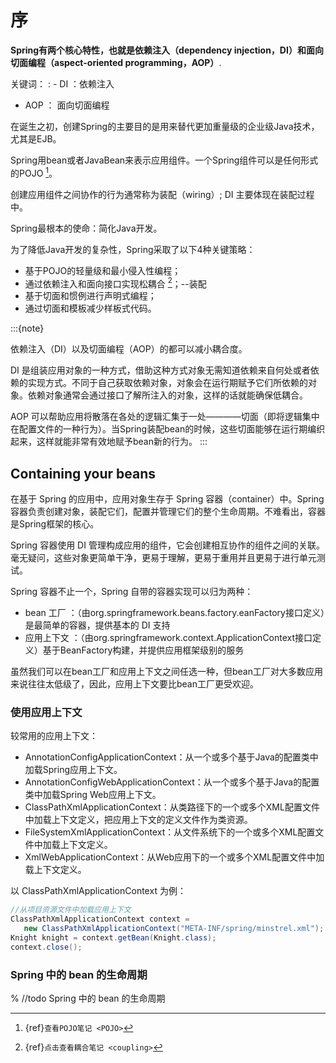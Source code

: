 # 序

**Spring有两个核心特性，也就是依赖注入（dependency injection，DI）和面向切面编程（aspect-oriented programming，AOP）**.

关键词：
: - DI ：依赖注入
  - AOP ： 面向切面编程

在诞生之初，创建Spring的主要目的是用来替代更加重量级的企业级Java技术，尤其是EJB。

Spring用bean或者JavaBean来表示应用组件。一个Spring组件可以是任何形式的POJO [^id5]。

创建应用组件之间协作的行为通常称为装配（wiring）; DI 主要体现在装配过程中。

Spring最根本的使命：简化Java开发。

为了降低Java开发的复杂性，Spring采取了以下4种关键策略：

- 基于POJO的轻量级和最小侵入性编程；
- 通过依赖注入和面向接口实现松耦合 [^id6]；--装配
- 基于切面和惯例进行声明式编程；
- 通过切面和模板减少样板式代码。

:::{note}

依赖注入（DI）以及切面编程（AOP）的都可以减小耦合度。

DI 是组装应用对象的一种方式，借助这种方式对象无需知道依赖来自何处或者依赖的实现方式。不同于自己获取依赖对象，对象会在运行期赋予它们所依赖的对象。依赖对象通常会通过接口了解所注入的对象，这样的话就能确保低耦合。

AOP 可以帮助应用将散落在各处的逻辑汇集于一处————切面（即将逻辑集中在配置文件的一种行为）。当Spring装配bean的时候，这些切面能够在运行期编织起来，这样就能非常有效地赋予bean新的行为。
:::

## Containing your beans

在基于 Spring 的应用中，应用对象生存于 Spring 容器（container）中。Spring 容器负责创建对象，装配它们，配置并管理它们的整个生命周期。不难看出，容器是Spring框架的核心。

Spring 容器使用 DI 管理构成应用的组件，它会创建相互协作的组件之间的关联。毫无疑问，这些对象更简单干净，更易于理解，更易于重用并且更易于进行单元测试。

Spring 容器不止一个，Spring 自带的容器实现可以归为两种：

- bean 工厂 ：（由org.springframework.beans.factory.eanFactory接口定义）是最简单的容器，提供基本的 DI 支持
- 应用上下文 ：（由org.springframework.context.ApplicationContext接口定义）基于BeanFactory构建，并提供应用框架级别的服务

虽然我们可以在bean工厂和应用上下文之间任选一种，但bean工厂对大多数应用来说往往太低级了，因此，应用上下文要比bean工厂更受欢迎。

### 使用应用上下文

较常用的应用上下文：

- AnnotationConfigApplicationContext：从一个或多个基于Java的配置类中加载Spring应用上下文。
- AnnotationConfigWebApplicationContext：从一个或多个基于Java的配置类中加载Spring Web应用上下文。
- ClassPathXmlApplicationContext：从类路径下的一个或多个XML配置文件中加载上下文定义，把应用上下文的定义文件作为类资源。
- FileSystemXmlApplicationContext：从文件系统下的一个或多个XML配置文件中加载上下文定义。
- XmlWebApplicationContext：从Web应用下的一个或多个XML配置文件中加载上下文定义。

以 ClassPathXmlApplicationContext 为例：

```java
//从项目资源文件中加载应用上下文
ClassPathXmlApplicationContext context =
   new ClassPathXmlApplicationContext("META-INF/spring/minstrel.xml");
Knight knight = context.getBean(Knight.class);
context.close();
```

### Spring 中的 bean 的生命周期

% //todo Spring 中的 bean 的生命周期

[^id5]: {ref}`查看POJO笔记 <POJO>`

[^id6]: {ref}`点击查看耦合笔记 <coupling>`
